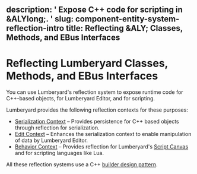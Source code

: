 description: ' Expose C++ code for scripting in &ALYlong;. '
slug: component-entity-system-reflection-intro
title: Reflecting &ALY; Classes, Methods, and EBus Interfaces
---
# Reflecting Lumberyard Classes, Methods, and EBus Interfaces<a name="component-entity-system-reflection-intro"></a>

You can use Lumberyard's reflection system to expose runtime code for C\+\+\-based objects, for Lumberyard Editor, and for scripting\.

Lumberyard provides the following reflection contexts for these purposes:
+ [Serialization Context](component-entity-system-reflection-serialization-context.md) – Provides persistence for C\+\+ based objects through reflection for serialization\.
+ [Edit Context](component-entity-system-reflection-edit-context.md) – Enhances the serialization context to enable manipulation of data by Lumberyard Editor\.
+ [Behavior Context](component-entity-system-reflection-behavior-context.md) – Provides reflection for Lumberyard's [Script Canvas](script-canvas-intro.md) and for scripting languages like Lua\.

All these reflection systems use a C\+\+ [builder design pattern](https://en.wikipedia.org/wiki/Builder_pattern)\.